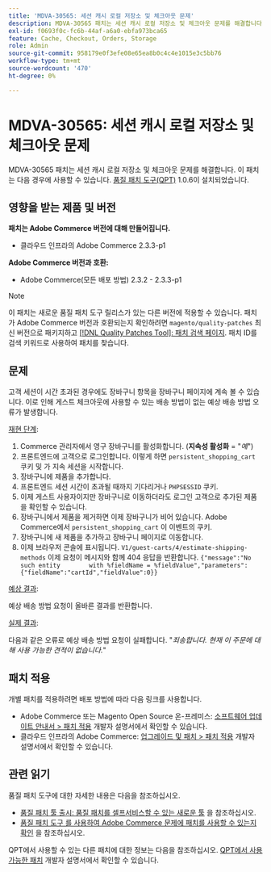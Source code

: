 ```yaml
---
title: 'MDVA-30565: 세션 캐시 로컬 저장소 및 체크아웃 문제'
description: MDVA-30565 패치는 세션 캐시 로컬 저장소 및 체크아웃 문제를 해결합니다. 이 패치는 [Quality Patches Tool (QPT)](/help/announcements/adobe-commerce-announcements/magento-quality-patches-released-new-tool-to-self-serve-quality-patches.md) 1.0.6이 설치된 경우 사용할 수 있습니다.
exl-id: f0693f0c-fc6b-44af-a6a0-ebfa973bca65
feature: Cache, Checkout, Orders, Storage
role: Admin
source-git-commit: 958179e0f3efe08e65ea8b0c4c4e1015e3c5bb76
workflow-type: tm+mt
source-wordcount: '470'
ht-degree: 0%

---
```


# MDVA-30565: 세션 캐시 로컬 저장소 및 체크아웃 문제

MDVA-30565 패치는 세션 캐시 로컬 저장소 및 체크아웃 문제를 해결합니다. 이 패치는 다음 경우에 사용할 수 있습니다. [품질 패치 도구(QPT)](/help/announcements/adobe-commerce-announcements/magento-quality-patches-released-new-tool-to-self-serve-quality-patches.md) 1.0.6이 설치되었습니다.

## 영향을 받는 제품 및 버전

**패치는 Adobe Commerce 버전에 대해 만들어집니다.**

* 클라우드 인프라의 Adobe Commerce 2.3.3-p1

**Adobe Commerce 버전과 호환:**

* Adobe Commerce(모든 배포 방법) 2.3.2 - 2.3.3-p1

>[!NOTE]
>
>이 패치는 새로운 품질 패치 도구 릴리스가 있는 다른 버전에 적용할 수 있습니다. 패치가 Adobe Commerce 버전과 호환되는지 확인하려면 `magento/quality-patches` 최신 버전으로 패키지하고 [[!DNL Quality Patches Tool]: 패치 검색 페이지](https://devdocs.magento.com/quality-patches/tool.html#patch-grid). 패치 ID를 검색 키워드로 사용하여 패치를 찾습니다.

## 문제

고객 세션이 시간 초과된 경우에도 장바구니 항목을 장바구니 페이지에 계속 볼 수 있습니다. 이로 인해 게스트 체크아웃에 사용할 수 있는 배송 방법이 없는 예상 배송 방법 오류가 발생합니다.

<u>재현 단계</u>:

1. Commerce 관리자에서 영구 장바구니를 활성화합니다. (**지속성 활성화** = &quot;*예*&quot;)
1. 프론트엔드에 고객으로 로그인합니다. 이렇게 하면 `persistent_shopping_cart` 쿠키 및 가 지속 세션을 시작합니다.
1. 장바구니에 제품을 추가합니다.
1. 프론트엔드 세션 시간이 초과될 때까지 기다리거나 `PHPSESSID` 쿠키.
1. 이제 게스트 사용자이지만 장바구니로 이동하더라도 로그인 고객으로 추가된 제품을 확인할 수 있습니다.
1. 장바구니에서 제품을 제거하면 이제 장바구니가 비어 있습니다. Adobe Commerce에서 `persistent_shopping_cart` 이 이벤트의 쿠키.
1. 장바구니에 새 제품을 추가하고 장바구니 페이지로 이동합니다.
1. 이제 브라우저 콘솔에 표시됩니다. `V1/guest-carts/4/estimate-shipping-methods` 이제 요청이 메시지와 함께 404 응답을 반환합니다. `{"message":"No such entity        with %fieldName = %fieldValue","parameters":{"fieldName":"cartId","fieldValue":0}}`

<u>예상 결과</u>:

예상 배송 방법 요청이 올바른 결과를 반환합니다.

<u>실제 결과</u>:

다음과 같은 오류로 예상 배송 방법 요청이 실패합니다. &quot;*죄송합니다. 현재 이 주문에 대해 사용 가능한 견적이 없습니다.*&quot;

## 패치 적용

개별 패치를 적용하려면 배포 방법에 따라 다음 링크를 사용합니다.

* Adobe Commerce 또는 Magento Open Source 온-프레미스: [소프트웨어 업데이트 안내서 > 패치 적용](https://devdocs.magento.com/guides/v2.4/comp-mgr/patching/mqp.html) 개발자 설명서에서 확인할 수 있습니다.
* 클라우드 인프라의 Adobe Commerce: [업그레이드 및 패치 > 패치 적용](https://devdocs.magento.com/cloud/project/project-patch.html) 개발자 설명서에서 확인할 수 있습니다.

## 관련 읽기

품질 패치 도구에 대한 자세한 내용은 다음을 참조하십시오.

* [품질 패치 툴 출시: 품질 패치를 셀프서비스할 수 있는 새로운 툴](/help/announcements/adobe-commerce-announcements/magento-quality-patches-released-new-tool-to-self-serve-quality-patches.md) 을 참조하십시오.
* [품질 패치 도구 를 사용하여 Adobe Commerce 문제에 패치를 사용할 수 있는지 확인](/help/support-tools/patches-available-in-qpt-tool/check-patch-for-magento-issue-with-magento-quality-patches.md) 을 참조하십시오.

QPT에서 사용할 수 있는 다른 패치에 대한 정보는 다음을 참조하십시오. [QPT에서 사용 가능한 패치](https://devdocs.magento.com/quality-patches/tool.html#patch-grid) 개발자 설명서에서 확인할 수 있습니다.

